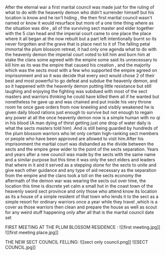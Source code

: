 After the eternal war a first marital council was made just for the ruling of what to do with the heavenly demon who didn't surrender himself but his location is know and he isn't hiding , the then first marital council wasn't named or know it would resurface but more of a one time thing where as the situation was dire , all of the surviving sect master and elder together with the 5 clan head and the imperial court came to one place the place where it all began at the now rebuilt but a part left intentionally burnt so its never forgotten and the grave that is place next to it of The falling petal immortal the plum blossom retreat, it had only one agenda what to do with the heavenly demon the imperial court voted to kill him and burn him at stake the clans some agreed with the empire some said its unnecessary to kill him as its was the empire that caused his creation , and the majority which was the sects most with a few who supported the empire agreed on imprisonment and so it was decide that every sect would chose 2 of their best and most powerful to go defeat and subdue the heavenly demon, and so it happened with the heavenly demon putting little resistance but still laughing and enjoying the fighting was subdued with most of the sect masters and warriors thinking he could have killed them all if he wanted but nonetheless he gave up and was chained and put inside his very throne room he once gave orders from now kneeling and visibly weakened he is given daily blood rations  just enough to survive but not enough to regain any power at all the once heavenly demon now is a simple human with no qi in his blood (A man dying of thirst getting just one drop of water daily is what the sects masters told him) .And is still being guarded by hundreds of the plum blossom warriors  who let only certain high-ranking sect members or people who have been approved are allowed to visit him.After his imprisonment the martial court was disbanded as the divide between the sects and the empire grew wider to the point of the sects separation.
Years and years after a new council was made by the sects with the same name and a similar purpose but this time it was only the sect elders and leaders that where in it and it served as a stepping stone for the sects to unite and give each other guidance and any type of aid necessary as the separation from the empire and the clans took a toll on the sects economy the aftermath of the demon war was wearing the sects out over time, the location this time is discrete yet calm a small hut in the coast town of the heavenly sword sect province and only those who attend know its location as its a house of a simple resident of that town who lends it to the sect as a simple resort for ordinary warriors once a year while they travel ,which is a cover as those warriors then clean and prepare the house as well as scout for any weird stuff happening only after all that is the marital council date set

FIRST MEETING AT THE PLUM BLOSSOM RESIDENCE :
![[first meeting.jpg]]
![[first meeting place.jpg]]




THE NEW SECT COUNCIL FELLING:
![[sect only council.png]]
![[SECT COUNCIL.jpg]]